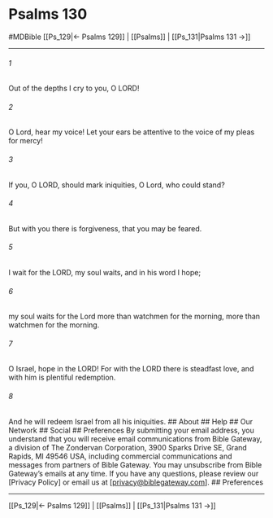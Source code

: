 # Psalms 130
#MDBible
[[Ps_129|← Psalms 129]] | [[Psalms]] | [[Ps_131|Psalms 131 →]]

***


###### 1 
Out of the depths I cry to you, O LORD! 

###### 2 
O Lord, hear my voice! Let your ears be attentive to the voice of my pleas for mercy! 

###### 3 
If you, O LORD, should mark iniquities, O Lord, who could stand? 

###### 4 
But with you there is forgiveness, that you may be feared. 

###### 5 
I wait for the LORD, my soul waits, and in his word I hope; 

###### 6 
my soul waits for the Lord more than watchmen for the morning, more than watchmen for the morning. 

###### 7 
O Israel, hope in the LORD! For with the LORD there is steadfast love, and with him is plentiful redemption. 

###### 8 
And he will redeem Israel from all his iniquities. ## About ## Help ## Our Network ## Social ## Preferences By submitting your email address, you understand that you will receive email communications from Bible Gateway, a division of The Zondervan Corporation, 3900 Sparks Drive SE, Grand Rapids, MI 49546 USA, including commercial communications and messages from partners of Bible Gateway. You may unsubscribe from Bible Gateway&rsquo;s emails at any time. If you have any questions, please review our [Privacy Policy] or email us at [privacy@biblegateway.com]. ## Preferences

***

[[Ps_129|← Psalms 129]] | [[Psalms]] | [[Ps_131|Psalms 131 →]]
